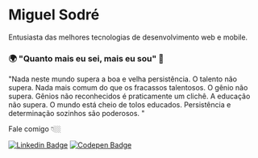 # Miguel Sodré

  
Entusiasta das melhores tecnologias de desenvolvimento web e mobile.


### 🌍  "Quanto mais eu sei, mais eu sou"  🧠

  
"Nada neste mundo supera a boa e velha persistência. O talento não supera. Nada mais comum do que os fracassos talentosos. O gênio não supera. Gênios não reconhecidos é praticamente um clichê. A educação não supera. O mundo está cheio de tolos educados. Persistência e determinação sozinhos são poderosos. "

Fale comigo 👇🏼

[![Linkedin Badge](https://camo.githubusercontent.com/a9d413435371b306fac2ff4d1dcfa85877d9deb93bb90ce7d8444b260d7a9922/68747470733a2f2f696d672e736869656c64732e696f2f62616467652f2d4c696e6b6564496e2d626c75653f7374796c653d666c61742d737175617265266c6f676f3d4c696e6b6564696e266c6f676f436f6c6f723d7768697465266c696e6b3d68747470733a2f2f7777772e6c696e6b6564696e2e636f6d2f696e2f697361646f72612d726f647269677565732d7374616e6761726c696e2d3438343032623134312f)](https://www.linkedin.com/in/miguel-sodré-36485a1a2/)  [![Codepen Badge](https://camo.githubusercontent.com/93f27e59b88e6ac2c54b297e67ae0c5571869e752c6b7c388a7e31eddad35c06/68747470733a2f2f696d672e736869656c64732e696f2f62616467652f2d436f646570656e2d626c61636b3f7374796c653d666c61742d737175617265266c6f676f3d436f646570656e266c6f676f436f6c6f723d7768697465266c696e6b3d25354268747470733a2f2f636f646570656e2e696f2f697361646f72617374616e2535442868747470733a2f2f636f646570656e2e696f2f697361646f72617374616e29)](https://www.facebook.com/miguel.sodre.372/)
